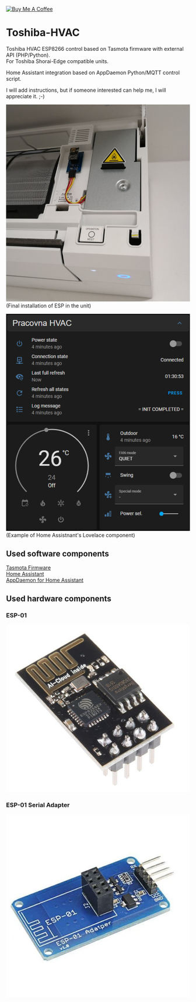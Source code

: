 <a href="https://www.buymeacoffee.com/IntExCZ" target="_blank"><img src="https://cdn.buymeacoffee.com/buttons/default-orange.png" alt="Buy Me A Coffee" height="41" width="174"></a>

# Toshiba-HVAC
Toshiba HVAC ESP8266 control based on Tasmota firmware with external API (PHP/Python).  
For Toshiba Shorai-Edge compatible units.

Home Assistant integration based on AppDaemon Python/MQTT control script.

I will add instructions, but if someone interested can help me, I will appreciate it. ;-)

![Installation](/images/installation.jpg)  
(Final installation of ESP in the unit)  

![ESP-01](/HomeAssistant/Lovelace_example.png)  
(Example of Home Assistnant's Lovelace component)  

## Used software components
<a href="https://tasmota.github.io/" target="_blank">Tasmota Firmware</a>  
<a href="https://www.home-assistant.io/" target="_blank">Home Assistant</a>  
<a href="https://appdaemon.readthedocs.io/" target="_blank">AppDaemon for Home Assistant</a>  

## Used hardware components
### ESP-01
![ESP-01](/images/esp01.jpg)  

### ESP-01 Serial Adapter
![ESP-01](/images/esp01_adapter.jpg)  
